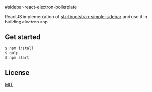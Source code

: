 #sidebar-react-electron-boilerplate

ReactJS implementation of [startbootstrap-simple-sidebar](https://github.com/IronSummitMedia/startbootstrap-simple-sidebar) and use it in building electron app.

## Get started
```bash
$ npm install
$ gulp
$ npm start
```
## License

[MIT](LICENSE)
